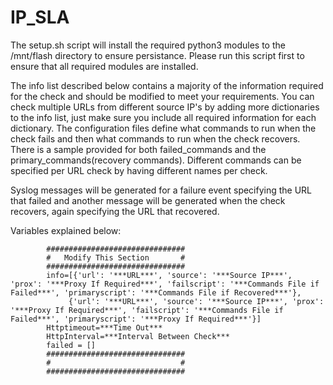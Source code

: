 # IP_SLA

The setup.sh script will install the required python3 modules to the /mnt/flash directory to ensure persistance.  Please run this script first to ensure that all required modules are installed.

The info list described below contains a majority of the information required for the check and should be modified to meet your requirements.  You can check multiple URLs from different source IP's by adding more dictionaries to the info list, just make sure you include all required information for each dictionary.  The configuration files define what commands to run when the check fails and then what commands to run when the check recovers.  There is a sample provided for both failed_commands and the primary_commands(recovery commands).  Different commands can be specified per URL check by having different names per check.  

Syslog messages will be generated for a failure event specifying the URL that failed and another message will be generated when the check recovers, again specifying the URL that recovered.


Variables explained below:

            ###############################
            #   Modify This Section       #
            ###############################
            info=[{'url': '***URL***', 'source': '***Source IP***', 'prox': '***Proxy If Required***', 'failscript': '***Commands File if Failed***', 'primaryscript': '***Commands File if Recovered***'}, 
                 {'url': '***URL***', 'source': '***Source IP***', 'prox': '***Proxy If Required***', 'failscript': '***Commands File if Failed***', 'primaryscript': '***Proxy If Required***'}]
            Httptimeout=***Time Out***
            HttpInterval=***Interval Between Check***
            failed = []
            ###############################
            #                             #
            ###############################